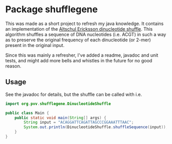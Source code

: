 # Package shufflegene

This was made as a short project to refresh my java knowledge.
It contains an implementation of
the [Altschul Ericksson dinucleotide shuffle](https://doi.org/10.1093/oxfordjournals.molbev.a040370).
This algorithm shuffles a sequence of DNA nucleotides (i.e. ACGT) in such a way as to preserve the original frequency of
each dinucleotide (or 2-mer) present in the original input.

Since this was mainly a refresher, I've added a readme, javadoc and unit tests, and might add more bells and whistles in
the future for no good reason.

## Usage

See the javadoc for details, but the shuffle can be called with i.e.

```java
import org.pvv.shufflegene.DinucleotideShuffle

public class Main {
    public static void main(String[] args) {
        String input = "ACAGGATTCAGATTAGCCCGGAAATTTAAC";
        System.out.println(DinucleotideShuffle.shuffleSequence(input));
    }
}
```